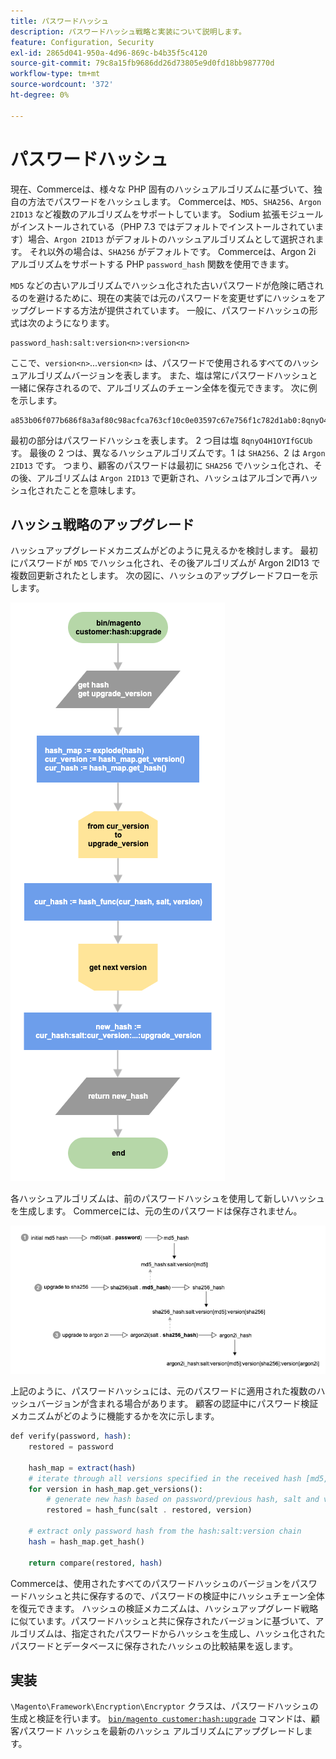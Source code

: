 ```yaml
---
title: パスワードハッシュ
description: パスワードハッシュ戦略と実装について説明します。
feature: Configuration, Security
exl-id: 2865d041-950a-4d96-869c-b4b35f5c4120
source-git-commit: 79c8a15fb9686dd26d73805e9d0fd18bb987770d
workflow-type: tm+mt
source-wordcount: '372'
ht-degree: 0%

---
```


# パスワードハッシュ

現在、Commerceは、様々な PHP 固有のハッシュアルゴリズムに基づいて、独自の方法でパスワードをハッシュします。 Commerceは、`MD5`、`SHA256`、`Argon 2ID13` など複数のアルゴリズムをサポートしています。 Sodium 拡張モジュールがインストールされている（PHP 7.3 ではデフォルトでインストールされています）場合、`Argon 2ID13` がデフォルトのハッシュアルゴリズムとして選択されます。 それ以外の場合は、`SHA256` がデフォルトです。 Commerceは、Argon 2i アルゴリズムをサポートする PHP `password_hash` 関数を使用できます。

`MD5` などの古いアルゴリズムでハッシュ化された古いパスワードが危険に晒されるのを避けるために、現在の実装では元のパスワードを変更せずにハッシュをアップグレードする方法が提供されています。 一般に、パスワードハッシュの形式は次のようになります。

```text
password_hash:salt:version<n>:version<n>
```

ここで、`version<n>`...`version<n>` は、パスワードで使用されるすべてのハッシュアルゴリズムバージョンを表します。 また、塩は常にパスワードハッシュと一緒に保存されるので、アルゴリズムのチェーン全体を復元できます。 次に例を示します。

```text
a853b06f077b686f8a3af80c98acfca763cf10c0e03597c67e756f1c782d1ab0:8qnyO4H1OYIfGCUb:1:2
```

最初の部分はパスワードハッシュを表します。 2 つ目は塩 `8qnyO4H1OYIfGCUb` す。 最後の 2 つは、異なるハッシュアルゴリズムです。1 は `SHA256`、2 は `Argon 2ID13` です。 つまり、顧客のパスワードは最初に `SHA256` でハッシュ化され、その後、アルゴリズムは `Argon 2ID13` で更新され、ハッシュはアルゴンで再ハッシュ化されたことを意味します。

## ハッシュ戦略のアップグレード

ハッシュアップグレードメカニズムがどのように見えるかを検討します。 最初にパスワードが `MD5` でハッシュ化され、その後アルゴリズムが Argon 2ID13 で複数回更新されたとします。 次の図に、ハッシュのアップグレードフローを示します。

![ ハッシュアップグレードワークフロー ](../../assets/configuration/hash-upgrade-algorithm.png)

各ハッシュアルゴリズムは、前のパスワードハッシュを使用して新しいハッシュを生成します。 Commerceには、元の生のパスワードは保存されません。

![ ハッシュアップグレード方法 ](../../assets/configuration/hash-upgrade-strategy.png)

上記のように、パスワードハッシュには、元のパスワードに適用された複数のハッシュバージョンが含まれる場合があります。
顧客の認証中にパスワード検証メカニズムがどのように機能するかを次に示します。

```php
def verify(password, hash):
    restored = password

    hash_map = extract(hash)
    # iterate through all versions specified in the received hash [md5, sha256, argon2id13]
    for version in hash_map.get_versions():
        # generate new hash based on password/previous hash, salt and version
        restored = hash_func(salt . restored, version)

    # extract only password hash from the hash:salt:version chain
    hash = hash_map.get_hash()

    return compare(restored, hash)
```

Commerceは、使用されたすべてのパスワードハッシュのバージョンをパスワードハッシュと共に保存するので、パスワードの検証中にハッシュチェーン全体を復元できます。 ハッシュの検証メカニズムは、ハッシュアップグレード戦略に似ています。パスワードハッシュと共に保存されたバージョンに基づいて、アルゴリズムは、指定されたパスワードからハッシュを生成し、ハッシュ化されたパスワードとデータベースに保存されたハッシュの比較結果を返します。

## 実装

`\Magento\Framework\Encryption\Encryptor` クラスは、パスワードハッシュの生成と検証を行います。 [`bin/magento customer:hash:upgrade`](https://experienceleague.adobe.com/ja/docs/commerce-operations/tools/cli-reference/commerce-on-premises#customerhashupgrade) コマンドは、顧客パスワード ハッシュを最新のハッシュ アルゴリズムにアップグレードします。

